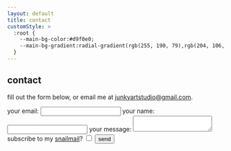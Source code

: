 ```yaml
---
layout: default
title: contact
customStyle: >
  :root {
    --main-bg-color:#d9f0e0;
    --main-bg-gradient:radial-gradient(rgb(255, 190, 79),rgb(204, 106, 45));
  }
---
```


## contact

fill out the form below, or email me at <a href="mailto:junkyartstudio@gmail.com">junkyartstudio@gmail.com</a>.

<form
  name="contact"
  method="POST"
  action="/contact/submitted"
  netlify-honeypot="email-address"
  netlify
  >
  <div style="display:none;">
    <label>
      don't fill this out if you are a person:
      <input type="email" name="email-address">
    </label>
  </div>
  <label>
    your email:
    <input type="email" name="email" required>
  </label>
  <label>
    your name:
    <input type="text" name="name" required>
  </label>
  <label>
    your message:
    <textarea name="message" required></textarea>
  </label>
  <label>
    subscribe to my <a href="/newsletter/">snailmail</a>?
    <input type="checkbox" name="mailing-list">
  </label>
  <button type="submit">send</button>
</form>

